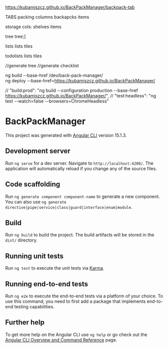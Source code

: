 https://kubamiszcz.github.io/BackPackManager/backpack-tab



TABS
    packing
        columns
            backapcks
            items

storage
    cols:
        shelves
        items

tree
    tree;]

lists
    lists tiles

todolists
    lists tiles


//generate tree
//generate checklist


ng build --base-href /dev/back-pack-manager/   
ng deploy --base-href=https://kubamiszcz.github.io/BackPackManager/

// "build:prod": "ng build --configuration production --base-href https://kubamiszcz.github.io/BackPackManager/",
// "test:headless": "ng test --watch=false --browsers=ChromeHeadless"
  






# BackPackManager

This project was generated with [Angular CLI](https://github.com/angular/angular-cli) version 15.1.3.

## Development server

Run `ng serve` for a dev server. Navigate to `http://localhost:4200/`. The application will automatically reload if you change any of the source files.

## Code scaffolding

Run `ng generate component component-name` to generate a new component. You can also use `ng generate directive|pipe|service|class|guard|interface|enum|module`.

## Build

Run `ng build` to build the project. The build artifacts will be stored in the `dist/` directory.

## Running unit tests

Run `ng test` to execute the unit tests via [Karma](https://karma-runner.github.io).

## Running end-to-end tests

Run `ng e2e` to execute the end-to-end tests via a platform of your choice. To use this command, you need to first add a package that implements end-to-end testing capabilities.

## Further help

To get more help on the Angular CLI use `ng help` or go check out the [Angular CLI Overview and Command Reference](https://angular.io/cli) page.
